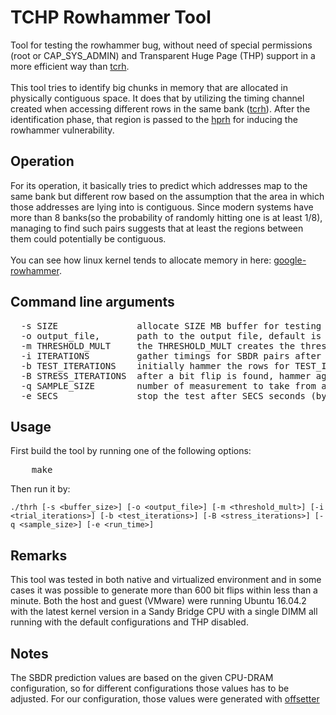 # TCHP Rowhammer Tool

Tool for testing the rowhammer bug, without need of special permissions (root or CAP_SYS_ADMIN) and Transparent Huge Page (THP) support in a more efficient way than [tcrh](https://github.com/vp777/Rowhammer/tree/master/TC%20Rowhammer).
<br><br>
This tool tries to identify big chunks in memory that are allocated in physically contiguous space. It does that by utilizing the timing channel created when accessing different rows in the same bank ([tcrh](https://github.com/vp777/Rowhammer/tree/master/TC%20Rowhammer)). After the identification phase, that region is passed to the 
[hprh](https://github.com/vp777/Rowhammer/tree/master/THP%20Rowhammer) for inducing the rowhammer vulnerability.
<br>

## Operation
For its operation, it basically tries to predict which addresses map to the same bank but different row based on the assumption that the area in which those addresses are lying into is contiguous. Since modern systems have more than 8 banks(so the probability of randomly hitting one is at least 1/8), managing to find such pairs suggests that at least the regions between them could potentially be contiguous.
<br><br>
You can see how linux kernel tends to allocate memory in here: [google-rowhammer](https://github.com/google/rowhammer-test/tree/master/physmem_alloc_analysis).

## Command line arguments

<pre>
  -s SIZE               allocate SIZE MB buffer for testing (default is 16 MB)
  -o output_file,       path to the output file, default is stdout
  -m THRESHOLD_MULT     the THRESHOLD_MULT creates the threshold for SBDR and non-SBDR pairs (default is 1.3)
  -i ITERATIONS         gather timings for SBDR pairs after ITERATIONS iterations (default is 5000)
  -b TEST_ITERATIONS    initially hammer the rows for TEST_ITERATIONS iterations (default is 550000)
  -B STRESS_ITERATIONS  after a bit flip is found, hammer again the targets for STRESS_ITERATIONS (default is 1700000)
  -q SAMPLE_SIZE        number of measurement to take from a given address pair (default is 8)
  -e SECS               stop the test after SECS seconds (by default stops when all the rows are tested)
</pre>

## Usage

First build the tool by running one of the following options:

<pre>
    make
</pre>

Then run it by:

	./thrh [-s <buffer_size>] [-o <output_file>] [-m <threshold_mult>] [-i <trial_iterations>] [-b <test_iterations>] [-B <stress_iterations>] [-q <sample_size>] [-e <run_time>]
    
## Remarks
This tool was tested in both native and virtualized environment and in some cases it was possible to generate more than 600 bit flips within less than a minute. Both the host and guest (VMware) were running Ubuntu 16.04.2 with the latest kernel version in a Sandy Bridge CPU with a single DIMM all running with the default configurations and THP disabled.

## Notes
The SBDR prediction values are based on the given CPU-DRAM configuration, so for different configurations those values has to be adjusted. For our configuration, those values were generated with [offsetter](https://github.com/vp777/Rowhammer/tree/master/3.TCHP%20Rowhammer/offsets)
<br>